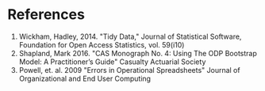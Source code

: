 # References
1. Wickham, Hadley, 2014. "Tidy Data," Journal of Statistical Software, Foundation for Open Access Statistics, vol. 59(i10)
2. Shapland, Mark 2016. "CAS Monograph No. 4: Using The ODP Bootstrap Model: A Practitioner’s Guide" Casualty Actuarial Society
3. Powell, et. al. 2009 "Errors in Operational Spreadsheets" Journal of Organizational and End User Computing
